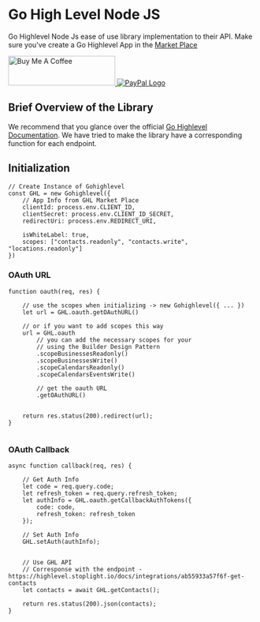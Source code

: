 # Go High Level Node JS
Go Highlevel Node Js ease of use library implementation to their API. Make sure you've create a Go Highlevel App in the <a href="https://marketplace.gohighlevel.com/" target="_blank">Market Place</a>

<a href="https://www.buymeacoffee.com/m2kdevelopments" target="_blank">
    <img src="https://cdn.buymeacoffee.com/buttons/v2/default-yellow.png" alt="Buy Me A Coffee" style="height: 60px !important;width: 217px !important;" />
</a>

<a href="https://paypal.me/m2kdevelopment" target="_blank">
    <img src="https://www.paypalobjects.com/webstatic/mktg/logo/pp_cc_mark_111x69.jpg" alt="PayPal Logo" />
</a>


## Brief Overview of the Library
We recommend that you glance over the official <a href="https://highlevel.stoplight.io/docs/integrations/0443d7d1a4bd0-overview" target="_blank">Go Highlevel Documentation</a>. We have tried to make the library have a corresponding function for each endpoint.


## Initialization
```
// Create Instance of Gohighlevel
const GHL = new Gohighlevel({
    // App Info from GHL Market Place
    clientId: process.env.CLIENT_ID,
    clientSecret: process.env.CLIENT_ID_SECRET,
    redirectUri: process.env.REDIRECT_URI,
    
    isWhiteLabel: true,
    scopes: ["contacts.readonly", "contacts.write", "locations.readonly"]
})
```



### OAuth URL
```
function oauth(req, res) {

    // use the scopes when initializing -> new Gohighlevel({ ... })
    let url = GHL.oauth.getOAuthURL()
    
    // or if you want to add scopes this way
    url = GHL.oauth
        // you can add the necessary scopes for your 
        // using the Builder Design Pattern
        .scopeBusinessesReadonly()
        .scopeBusinessesWrite()
        .scopeCalendarsReadonly()
        .scopeCalendarsEventsWrite()

        // get the oauth URL
        .getOAuthURL()
    

    return res.status(200).redirect(url);
}


```
### OAuth Callback
```
async function callback(req, res) {
    
    // Get Auth Info
    let code = req.query.code;
    let refresh_token = req.query.refresh_token;
    let authInfo = GHL.oauth.getCallbackAuthTokens({
        code: code,
        refresh_token: refresh_token
    });

    // Set Auth Info
    GHL.setAuth(authInfo);


    // Use GHL API
    // Corresponse with the endpoint - https://highlevel.stoplight.io/docs/integrations/ab55933a57f6f-get-contacts
    let contacts = await GHL.getContacts();

    return res.status(200).json(contacts);
}
```

